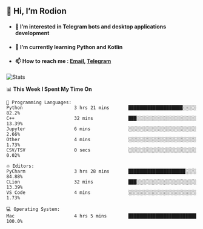 ## 👋 Hi, I’m Rodion
- #### 👀 I’m interested in Telegram bots and desktop applications development
- #### 🌱 I’m currently learning Python and Kotlin
- #### 📫 How to reach me : [Email](mailto:me@lavn.ml), [Telegram](https://t.me/fast_geek)

![Stats](https://github-readme-stats.vercel.app/api?username=rodion-gudz&show_icons=true&theme=github_dark&hide_border=true&hide=issues&count_private=true&layout=compact)


<!--START_SECTION:waka-->
📊 **This Week I Spent My Time On** 

```text
💬 Programming Languages: 
Python                   3 hrs 21 mins       ████████████████████░░░░░   82.2% 
C++                      32 mins             ███░░░░░░░░░░░░░░░░░░░░░░   13.39% 
Jupyter                  6 mins              ░░░░░░░░░░░░░░░░░░░░░░░░░   2.66% 
Other                    4 mins              ░░░░░░░░░░░░░░░░░░░░░░░░░   1.73% 
CSV/TSV                  0 secs              ░░░░░░░░░░░░░░░░░░░░░░░░░   0.02%

🔥 Editors: 
PyCharm                  3 hrs 28 mins       █████████████████████░░░░   84.88% 
CLion                    32 mins             ███░░░░░░░░░░░░░░░░░░░░░░   13.39% 
VS Code                  4 mins              ░░░░░░░░░░░░░░░░░░░░░░░░░   1.73%

💻 Operating System: 
Mac                      4 hrs 5 mins        █████████████████████████   100.0%

```


<!--END_SECTION:waka-->
